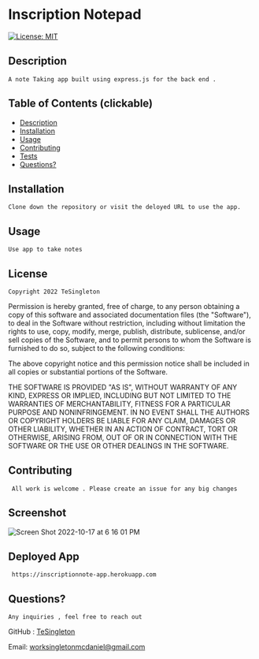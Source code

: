
  
# Inscription Notepad

[![License: MIT](https://img.shields.io/badge/License-MIT-red.svg)](https://opensource.org/licenses/MIT)

## Description

    A note Taking app built using express.js for the back end .

## Table of Contents (clickable)
     
 * [Description](#description)
 * [Installation](#installation)
 * [Usage](#usage)
 * [Contributing](#contributing)
 * [Tests](#tests)
 * [Questions?](#questions)
    
  ## Installation 
    Clone down the repository or visit the deloyed URL to use the app. 

  ## Usage

    Use app to take notes

  ## License
    
    Copyright 2022 TeSingleton

Permission is hereby granted, free of charge, to any person obtaining a copy of this software and associated documentation files (the "Software"), to deal in the Software without restriction, including without limitation the rights to use, copy, modify, merge, publish, distribute, sublicense, and/or sell copies of the Software, and to permit persons to whom the Software is furnished to do so, subject to the following conditions:

The above copyright notice and this permission notice shall be included in all copies or substantial portions of the Software.

THE SOFTWARE IS PROVIDED "AS IS", WITHOUT WARRANTY OF ANY KIND, EXPRESS OR IMPLIED, INCLUDING BUT NOT LIMITED TO THE WARRANTIES OF MERCHANTABILITY, FITNESS FOR A PARTICULAR PURPOSE AND NONINFRINGEMENT. IN NO EVENT SHALL THE AUTHORS OR COPYRIGHT HOLDERS BE LIABLE FOR ANY CLAIM, DAMAGES OR OTHER LIABILITY, WHETHER IN AN ACTION OF CONTRACT, TORT OR OTHERWISE, ARISING FROM, OUT OF OR IN CONNECTION WITH THE SOFTWARE OR THE USE OR OTHER DEALINGS IN THE SOFTWARE.
   

  ## Contributing

     All work is welcome . Please create an issue for any big changes

  ## Screenshot 

 ![Screen Shot 2022-10-17 at 6 16 01 PM](https://user-images.githubusercontent.com/104960721/196312501-47fb6f19-b319-40d6-b97c-62096e6e660b.png)

  ## Deployed App
       
     https://inscriptionnote-app.herokuapp.com

  ## Questions?

    Any inquiries , feel free to reach out

  GitHub : <a href="https://github.com/TeSingleton">TeSingleton</a>

  Email:  <a href="mailto:worksingletonmcdaniel@gmail.com">worksingletonmcdaniel@gmail.com</a>

 
    
